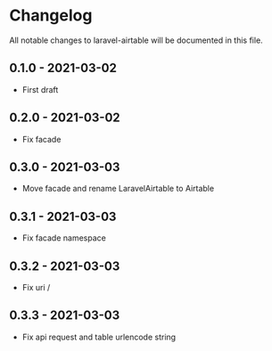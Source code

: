 # Changelog

All notable changes to laravel-airtable will be documented in this file.

## 0.1.0 - 2021-03-02

- First draft

## 0.2.0 - 2021-03-02

- Fix facade

## 0.3.0 - 2021-03-03

- Move facade and rename LaravelAirtable to Airtable

## 0.3.1 - 2021-03-03

- Fix facade namespace

## 0.3.2 - 2021-03-03

- Fix uri /

## 0.3.3 - 2021-03-03

- Fix api request and table urlencode string
